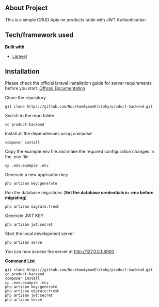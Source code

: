## About Project

This is a simple CRUD Apis on products table with JWT Authentication

## Tech/framework used

<b>Built with</b>

-   [Laravel](https://laravel.com)

## Installation

Please check the official laravel installation guide for server requirements before you start. [Official Documentation](https://laravel.com/docs/7.x/installation#installation)

Clone the repository

```
git clone https://github.com/NourhanAymanElstohy/product-backend.git
```

Switch to the repo folder

```
cd product-backend
```

Install all the dependencies using composer

```
composer install
```

Copy the example env file and make the required configuration changes in the .env file

```
cp .env.example .env
```

Generate a new application key

```
php artisan key:generate
```

Run the database migrations (**Set the database credentials in .env before migrating**)

```
php artisan migrate:fresh
```

Generate JWT KEY

```
php artisan jwt:secret
```

Start the local development server

```
php artisan serve
```

You can now access the server at http://127.0.0.1:8000

**Command List**

```
git clone https://github.com/NourhanAymanElstohy/product-backend.git
cd product-backend
composer install
cp .env.example .env
php artisan key:generate
php artisan migrate:fresh
php artisan jwt:secret
php artisan serve
```
